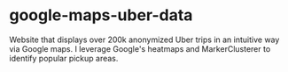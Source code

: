 # google-maps-uber-data
Website that displays over 200k anonymized Uber trips in an intuitive way via Google maps. I leverage Google's heatmaps and MarkerClusterer to identify popular pickup areas.
